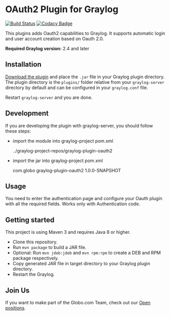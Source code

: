 # OAuth2 Plugin for Graylog

[![Build Status](https://travis-ci.org/globocom/graylog-plugin-oauth2.svg?branch=master)](https://travis-ci.org/globocom/graylog-plugin-oauth2) [![Codacy Badge](https://api.codacy.com/project/badge/Grade/cb9d46aefdbb40a7a026b9156ab8db21)](https://www.codacy.com/app/igorcavalcante/graylog-plugin-oauth2?utm_source=github.com&amp;utm_medium=referral&amp;utm_content=globocom/graylog-plugin-oauth2&amp;utm_campaign=Badge_Grade)

This plugins adds Oauth2 capabilities to Graylog. It supports automatic login and user account creation based on Oauth 2.0.

**Required Graylog version:** 2.4 and later

## Installation

[Download the plugin](https://github.com/none/releases)
and place the `.jar` file in your Graylog plugin directory. The plugin directory
is the `plugins/` folder relative from your `graylog-server` directory by default
and can be configured in your `graylog.conf` file.

Restart `graylog-server` and you are done.

## Development

If you are developing the plugin with graylog-server, you should follow these steps:

  * import the module into graylog-project pom.xml

       <module>../graylog-project-repos/graylog-plugin-oauth2</module>
         
  * import the jar into graylog-project pom.xml
            
    <dependency>
      <groupId>com.globo</groupId>
        <artifactId>graylog-plugin-oauth2</artifactId>
        <version>1.0.0-SNAPSHOT</version>
    </dependency>
    
## Usage

You need to enter the authentication page and configure your Oauth plugin with all the required fields.
Works only with Authentication code.

## Getting started

This project is using Maven 3 and requires Java 8 or higher.

  * Clone this repository.
  * Run `mvn package` to build a JAR file.
  * Optional: Run `mvn jdeb:jdeb` and `mvn rpm:rpm` to create a DEB and RPM package respectively.
  * Copy generated JAR file in target directory to your Graylog plugin directory.
  * Restart the Graylog.

## Join Us

If you want to make part of the Globo.com Team, check out our [Open positions](https://talentos.globo.com/#/oportunidades).
